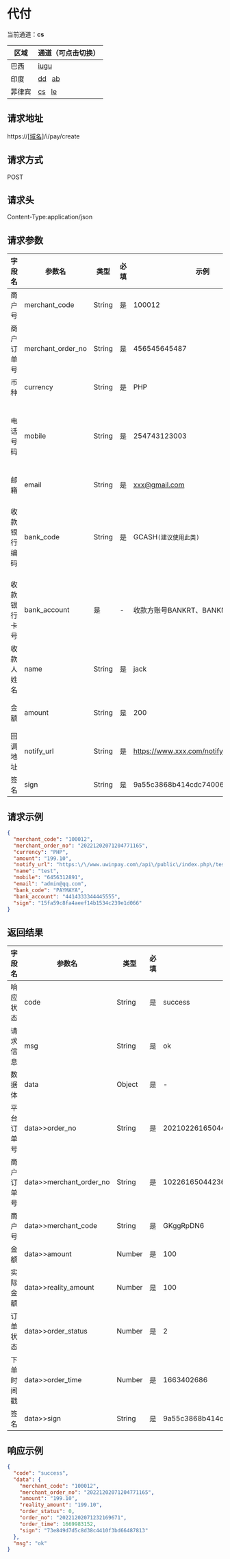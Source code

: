 
# 代付

当前通道：**cs**

| 区域 | 通道（可点击切换）                                           |
| --- |-----------------------------------------------------|
| 巴西 | [iugu](代付.html)                                 |
| 印度 | [dd](代付(dd).html)&nbsp;&nbsp; [ab](代付(ab).html) |
| 菲律宾 | [cs](代付(cs).html)&nbsp;&nbsp; [le](代付(le).html) |

## 请求地址
https://[[域名]](../help/区域域名.html)/i/pay/create

## 请求方式
POST

## 请求头
Content-Type:application/json

## 请求参数

| 字段名 | 参数名 | 类型 | 必填 | 示例 | 描述 |
|-----|-----|-----|-----|-----|-----|
|商户号 | merchant_code | String | 是 | 100012 | 商户后台分配的商户号(商户系统->账户信息获取) |
|商户订单号 | merchant_order_no | String | 是 | 456545645487 | 商户系统商户订单号，要求32个字符内 |
|币种|currency|String|是|PHP|菲律宾比索|
|电话号码 | mobile | String | 是 | 254743123003 | 收款账户为电子钱包时，GCASH，PAYMAYA，GRABPAY，必须保证手机号真实性，代付会根据手机号入账。 |
|邮箱|email|String|是|xxx@gmail.com|收款人邮箱|
|收款银行编码|bank_code|String|是|GCASH`(建议使用此类)`|GCASH:电子钱包，BANKRT:instapay银行实时，BANKNRT:pesonet银行非实时，PAYMAYA:电子钱包,GRABPAY:电子钱包|
|收款银行卡号|bank_account|是|-|收款方账号BANKRT、BANKNRT时必须上送|
|收款人姓名|name|String|是|jack|-|
|金额 | amount | String | 是 | 200 | 最小100卢比，最大499999卢比 ，最多带2位小数 |
|回调地址 | notify_url | String | 是 | https://www.xxx.com/notify | 付款成功后支付系统通过该地址通知支付结果 |
|签名 | sign | String | 是 | 9a55c3868b414cdc740068420a2d3q00 |[签名算法](../rule/签名算法.html)|

## 请求示例

```json
{
  "merchant_code": "100012",
  "merchant_order_no": "20221202071204771165",
  "currency": "PHP",
  "amount": "199.10",
  "notify_url": "https:\/\/www.uwinpay.com\/api\/public\/index.php\/test\/letspay_transfer_notify",
  "name": "test",
  "mobile": "6456312891",
  "email": "admin@qq.com",
  "bank_code": "PAYMAYA",
  "bank_account": "4414333344445555",
  "sign": "15fa59c8fa4aeef14b1534c239e1d066"
}
```

## 返回结果

|字段名|参数名|类型|必填|示例|描述|
|-----|-------------------------|-----|-----|-----|-----|
|响应状态|code|String|是|success|success/fail/error|
|请求信息|msg|String|是|ok|返回的请求信息|
|数据体|data|Object|是|-|以下为数据体属性|
|平台订单号|data>>order_no|String|是|20210226165044236|返回给c端用户打开|
|商户订单号|data>>merchant_order_no|String|是|10226165044236|系统平台订单号，要求32个字符内|
|商户号|data>>merchant_code|String|是|GKggRpDN6|商户系统商户订单号，要求32个字符内|
|金额|data>>amount|Number|是|100|代付金额|
|实际金额|data>>reality_amount|Number|是|100|代付实际金额|
|订单状态|data>>order_status|Number|是|2|[参数说明](../help/参数说明.html#订单状态)|
|下单时间戳|data>>order_time|Number|是|1663402686|精确到秒|
|签名|data>>sign|String|是|9a55c3868b414cdc740068420a2d3q00|[签名算法](../rule/签名算法.html)|

## 响应示例

```json
{
  "code": "success",
  "data": {
    "merchant_code": "100012",
    "merchant_order_no": "20221202071204771165",
    "amount": "199.10",
    "reality_amount": "199.10",
    "order_status": 0,
    "order_no": "20221202071232169671",
    "order_time": 1669983152,
    "sign": "73e849d7d5c8d38c4410f3bd66487813"
  },
  "msg": "ok"
}
```
